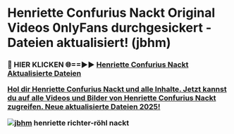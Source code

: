 # Henriette Confurius Nackt Original Videos 0nlyFans durchgesickert - Dateien aktualisiert! (jbhm)

<h3>🔴 HIER KLICKEN 🌐==►► <a href="https://tinyurl.com/h6vf6nb8" rel="nofollow">Henriette Confurius Nackt Aktualisierte Dateien

Hol dir Henriette Confurius Nackt und alle Inhalte. Jetzt kannst du auf alle Videos und Bilder von Henriette Confurius Nackt zugreifen. Neue aktualisierte Dateien 2025!

[![jbhm](https://i.imgur.com/sD4kR3V.gif)](https://tinyurl.com/h6vf6nb8)
henriette richter-röhl nackt